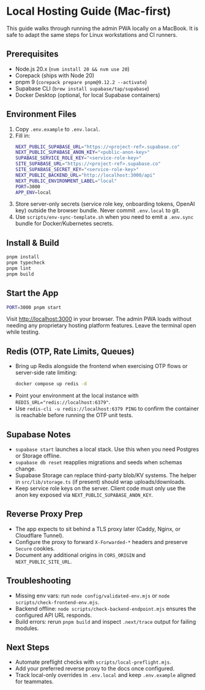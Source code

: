 # Local Hosting Guide (Mac-first)

This guide walks through running the admin PWA locally on a MacBook. It is
safe to adapt the same steps for Linux workstations and CI runners.

## Prerequisites
- Node.js 20.x (`nvm install 20 && nvm use 20`)
- Corepack (ships with Node 20)
- pnpm 9 (`corepack prepare pnpm@9.12.2 --activate`)
- Supabase CLI (`brew install supabase/tap/supabase`)
- Docker Desktop (optional, for local Supabase containers)

## Environment Files
1. Copy `.env.example` to `.env.local`.
2. Fill in:
   ```bash
   NEXT_PUBLIC_SUPABASE_URL="https://<project-ref>.supabase.co"
   NEXT_PUBLIC_SUPABASE_ANON_KEY="<public-anon-key>"
   SUPABASE_SERVICE_ROLE_KEY="<service-role-key>"
   SITE_SUPABASE_URL="https://<project-ref>.supabase.co"
   SITE_SUPABASE_SECRET_KEY="<service-role-key>"
   NEXT_PUBLIC_BACKEND_URL="http://localhost:3000/api"
   NEXT_PUBLIC_ENVIRONMENT_LABEL="local"
   PORT=3000
   APP_ENV=local
   ```
3. Store server-only secrets (service role key, onboarding tokens, OpenAI
   key) outside the browser bundle. Never commit `.env.local` to git.
4. Use `scripts/env-sync-template.sh` when you need to emit a `.env.sync`
   bundle for Docker/Kubernetes secrets.

## Install & Build
```bash
pnpm install
pnpm typecheck
pnpm lint
pnpm build
```

## Start the App
```bash
PORT=3000 pnpm start
```
Visit <http://localhost:3000> in your browser. The admin PWA loads without
needing any proprietary hosting platform features. Leave the terminal open
while testing.

## Redis (OTP, Rate Limits, Queues)
- Bring up Redis alongside the frontend when exercising OTP flows or
  server-side rate limiting:
  ```bash
  docker compose up redis -d
  ```
- Point your environment at the local instance with
  `REDIS_URL="redis://localhost:6379"`.
- Use `redis-cli -u redis://localhost:6379 PING` to confirm the
  container is reachable before running the OTP unit tests.

## Supabase Notes
- `supabase start` launches a local stack. Use this when you need Postgres or
  Storage offline.
- `supabase db reset` reapplies migrations and seeds when schemas change.
- Supabase Storage can replace third-party blob/KV systems. The helper in
  `src/lib/storage.ts` (if present) should wrap uploads/downloads.
- Keep service role keys on the server. Client code must only use the anon key
  exposed via `NEXT_PUBLIC_SUPABASE_ANON_KEY`.

## Reverse Proxy Prep
- The app expects to sit behind a TLS proxy later (Caddy, Nginx, or
  Cloudflare Tunnel).
- Configure the proxy to forward `X-Forwarded-*` headers and preserve `Secure`
  cookies.
- Document any additional origins in `CORS_ORIGIN` and
  `NEXT_PUBLIC_SITE_URL`.

## Troubleshooting
- Missing env vars: run `node config/validated-env.mjs` or
  `node scripts/check-frontend-env.mjs`.
- Backend offline: `node scripts/check-backend-endpoint.mjs` ensures the
  configured API URL responds.
- Build errors: rerun `pnpm build` and inspect `.next/trace` output for
  failing modules.

## Next Steps
- Automate preflight checks with `scripts/local-preflight.mjs`.
- Add your preferred reverse proxy to the docs once configured.
- Track local-only overrides in `.env.local` and keep `.env.example` aligned
  for teammates.
